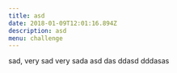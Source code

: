```yaml
---
title: asd
date: 2018-01-09T12:01:16.894Z
description: asd
menu: challenge
---
```

sad, very sad very sada asd das ddasd dddasas
